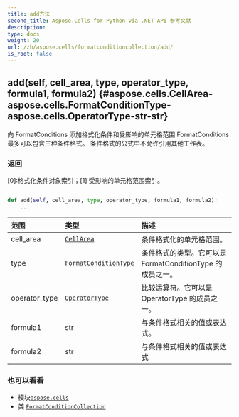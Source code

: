 ```yaml
---
title: add方法
second_title: Aspose.Cells for Python via .NET API 参考文献
description:
type: docs
weight: 20
url: /zh/aspose.cells/formatconditioncollection/add/
is_root: false
---
```

##  add(self, cell_area, type, operator_type, formula1, formula2) {#aspose.cells.CellArea-aspose.cells.FormatConditionType-aspose.cells.OperatorType-str-str}
向 FormatConditions 添加格式化条件和受影响的单元格范围
FormatConditions 最多可以包含三种条件格式。
条件格式的公式中不允许引用其他工作表。


### 返回

[0]:格式化条件对象索引；[1] 受影响的单元格范围索引。


```python

def add(self, cell_area, type, operator_type, formula1, formula2):
    ...
```


|范围|类型|描述|
| :- | :- | :- |
| cell_area | [`CellArea`](/cells/python-net/zh/aspose.cells/cellarea) |条件格式化的单元格范围。|
| type | [`FormatConditionType`](/cells/python-net/zh/aspose.cells/formatconditiontype) |条件格式的类型。它可以是 FormatConditionType 的成员之一。|
| operator_type | [`OperatorType`](/cells/python-net/zh/aspose.cells/operatortype) |比较运算符。它可以是 OperatorType 的成员之一。|
| formula1 | str |与条件格式相关的值或表达式。|
| formula2 | str |与条件格式相关的值或表达式|



### 也可以看看
* 模块[`aspose.cells`](../../)
* 类 [`FormatConditionCollection`](/cells/python-net/zh/aspose.cells/formatconditioncollection)
